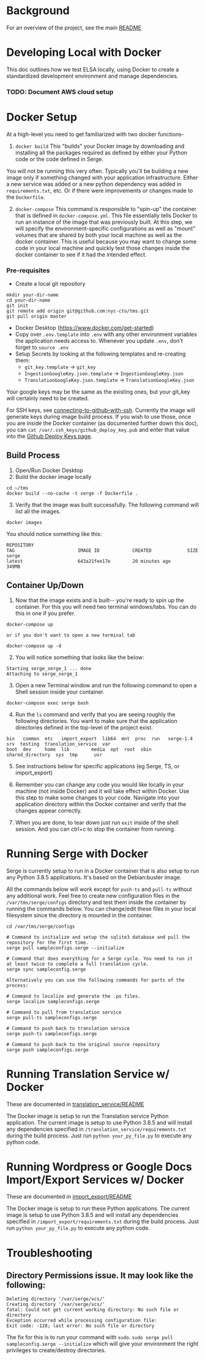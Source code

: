 # Background

For an overview of the project, see the main [README](https://github.com/nyc-cto/tms/blob/master/README.md)

# Developing Local with Docker

This doc outlines how we test ELSA locally, using Docker to create a standardized development environment and manage dependencies.

### TODO: Document AWS cloud setup


# Docker Setup

At a high-level you need to get familiarized with two docker functions-
1. `docker build`
This "builds" your Docker image by downloading and installing all the packages required as defined by either your Python code or the code defined in Serge.

You will not be running this very often. Typically you'll be building a new image only if something changed with your application infrastructure. Either a new service was added or a new python dependency was added in `requirements.txt`, etc. Or if there were improvements or changes made to the `Dockerfile`.

2. `docker-compose`
This command is responsible to "spin-up" the container that is defined in `docker-compose.yml`. This file essentially tells Docker to run an instance of the image that was previously built. At this step, we will specify the environment-specific configurations as well as "mount" volumes that are shared by both your local machine as well as the docker container. This is useful because you may want to change some code in your local machine and quickly test those changes inside the docker container to see if it had the intended effect.


### Pre-requisites
- Create a local git repository
```
mkdir your-dir-name
cd your-dir-name
git init
git remote add origin git@github.com:nyc-cto/tms.git
git pull origin master
```

- Docker Desktop (https://www.docker.com/get-started)
- Copy over `.env.template` into `.env` with any other environment variables the application needs access to. Whenever you update `.env`, don't forget to `source .env`
- Setup Secrets by looking at the following templates and re-creating them:
	- `git_key.template` -> `git_key`
	- `IngestionGoogleKey.json.template` -> `IngestionGoogleKey.json`
	- `TranslationGoogleKey.json.template` -> `TranslationGoogleKey.json`

Your google keys may be the same as the existing ones, but your git_key will certainly need to be created.

For SSH keys, see [connecting-to-github-with-ssh](https://docs.github.com/en/github/authenticating-to-github/connecting-to-github-with-ssh). Currently the image will generate keys during image build process. If you wish to use those, once you are inside the Docker container (as documented further down this doc), you can `cat /var/.ssh_keys/github_deploy_key.pub` and enter that value into the [Github Deploy Keys page](https://github.com/settings/keys).



## Build Process
1. Open/Run Docker Desktop
2. Build the docker image locally
```
cd ~/tms
docker build --no-cache -t serge -f Dockerfile .
```
3. Verify that the image was built successfully. The following command will list all the images.
```
docker images
```
You should notice something like this:
```
REPOSITORY                                                                    TAG                       IMAGE ID            CREATED             SIZE
serge                                                                         latest                    643a21fee17e        20 minutes ago      349MB
```

## Container Up/Down
1. Now that the image exists and is built-- you're ready to spin up the container. For this you will need two terminal windows/tabs. You can do this in one if you prefer.
```
docker-compose up

or if you don't want to open a new terminal tab

docker-compose up -d 
```
2. You will notice something that looks like the below:
```
Starting serge_serge_1 ... done
Attaching to serge_serge_1

```
3. Open a new Terminal window and run the following command to open a Shell session inside your container.
```
docker-compose exec serge bash
```
4. Run the `ls` command and verify that you are seeing roughly the following directories. You want to make sure that the application directories defined in the top-level of the project exist. 
```
bin   common  etc   import_export  lib64  mnt  proc  run   serge-1.4	 srv  testing  translation_service  var
boot  dev     home  lib        media  opt  root  sbin  shared_directory  sys  tmp      usr
```
5. See instructions below for specific applications (eg Serge, TS, or import_export)

6. Remember you can change any code you would like locally in your machine (not inside Docker) and it will take effect within Docker. Use this step to make some changes to your code. Navigate into your application directory within the Docker container and verify that the changes appear correctly.

7. When you are done, to tear down just run `exit` inside of the shell session. And you can ctrl+c to stop the container from running.


# Running Serge with Docker

Serge is currently setup to run in a Docker container that is also setup to run any Python 3.8.5 applications. It's based on the Debian:buster image.

All the commands below will work except for `push-ts` and `pull-ts` without any additional work.
Feel free to create new configuration files in the `/var/tms/serge/configs` directory and test them inside the container by running the commands below. You can change/edit these files in your local filesystem since the directory is mounted in the container.
```
cd /var/tms/serge/configs

# Command to initialize and setup the sqlite3 database and pull the repository for the first time.
serge pull sampleconfigs.serge --initialize

# Command that does everything for a Serge cycle. You need to run it at least twice to complete a full translation cycle.
serge sync sampleconfig.serge

Alternatively you can use the following commands for parts of the process:

# Command to localize and generate the .po files.
serge localize sampleconfigs.serge

# Command to pull from translation service
serge pull-ts sampleconfigs.serge

# Command to push back to translation service
serge push-ts sampleconfigs.serge

# Command to push back to the original source repository
serge push sampleconfigs.serge
```


# Running Translation Service w/ Docker

These are documented in [translation_service/README](https://github.com/nyc-cto/tms/blob/master/translation_service/README.md)

The Docker image is setup to run the Translation service Python application. The current image is setup to use Python 3.8.5 and will install any dependencies specified in `/translation_service/requirements.txt` during the build process. Just run `python your_py_file.py` to execute any python code.


# Running Wordpress or Google Docs Import/Export Services w/ Docker

These are documented in [import_export/README](https://github.com/nyc-cto/tms/blob/master/import_export/README.md)

The Docker image is setup to run these Python applications. The current image is setup to use Python 3.8.5 and will install any dependencies specified in `/import_export/requirements.txt` during the build process. Just run `python your_py_file.py` to execute any python code.

# Troubleshooting

## Directory Permissions issue. It may look like the following:
```
Deleting directory '/var/serge/vcs/'
Creating directory '/var/serge/vcs/'
fatal: Could not get current working directory: No such file or directory
Exception occurred while processing configuration file:
Exit code: -128; last error: No such file or directory
```
The fix for this is to run your command with `sudo`.
`sudo serge pull sampleconfig.serge --initialize` which will give your environment the right privileges to create/destroy directories.

